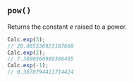 ## `pow()`

Returns the constant *e* raised to a power.

```javascript
Calc.exp(3);
// 20.085536923187668
Calc.exp(2);
// 7.3890560989306495
Calc.exp(-1);
// 0.3678794411714424
```

